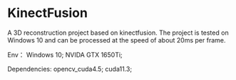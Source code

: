 # KinectFusion

A 3D reconstruction project based on kinectfusion. The project is tested on Windows 10 and can be processed at the speed of about 20ms per frame.

Env：
Windows 10;
NVIDA GTX 1650Ti;

Dependencies:
opencv_cuda4.5;
cuda11.3;
